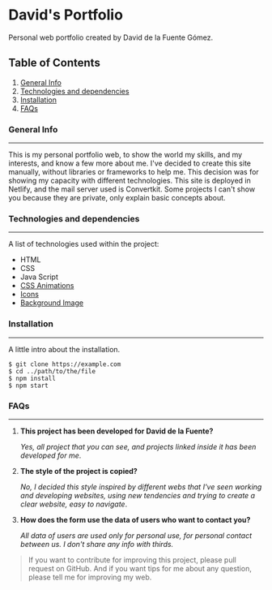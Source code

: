 <!--
### Hi there 👋

# Hola, mi nombre es David de la Fuente Gómez 👋


**david-delafuente/david-delafuente** is a ✨ _special_ ✨ repository because its `README.md` (this file) appears on your GitHub profile.

Here are some ideas to get you started:

- 🔭 I’m currently working on ...
- 🌱 I’m currently learning ...
- 👯 I’m looking to collaborate on ...
- 🤔 I’m looking for help with ...
- 💬 Ask me about ...
- 📫 How to reach me: ...
- 😄 Pronouns: ...
- ⚡ Fun fact: ...
-->

# David's Portfolio
Personal web portfolio created by David de la Fuente Gómez.

## Table of Contents
1. [General Info](#general-info)
2. [Technologies and dependencies](#technologies-and-dependencies)
3. [Installation](#installation)
4. [FAQs](#faqs)
   
### General Info
***
This is my personal portfolio web, to show the world my skills, and my interests, and know a few more about me.
I've decided to create this site manually, without libraries or frameworks to help me. This decision was for showing my capacity with different technologies.
This site is deployed in Netlify, and the mail server used is Convertkit.
Some projects I can't show you because they are private, only explain basic concepts about.

<!-- 
### Screenshot
***
Example to insert images
![Image text](https://www.seiu1000.org/sites/main/files/main-images/camera_lense_0.jpeg)
-->

### Technologies and dependencies
***
A list of technologies used within the project:

* HTML
* CSS
* Java Script
* [CSS Animations](https://animate.style)
* [Icons](https://ionic.io/ionicons)
* [Background Image](https://unsplash.com/es/fotos/oMpAz-DN-9I)
  
### Installation
***
A little intro about the installation. 
```
$ git clone https://example.com
$ cd ../path/to/the/file
$ npm install
$ npm start
```
 
### FAQs
***

1. **This project has been developed for David de la Fuente?**
   
   _Yes, all project that you can see, and projects linked inside it has been developed for me_. 

2. __The style of the project is copied?__

   _No, I decided this style inspired by different webs that I've seen working and developing websites, using new tendencies and trying to create a clear website, easy to navigate_.
   
3. __How does the form use the data of users who want to contact you?__

   _All data of users are used only for personal use, for personal contact between us. I don't share any info with thirds._
   

> If you want to contribute for improving this project, please pull request on GitHub.
> And if you want tips for me about any question, please tell me for improving my web.
